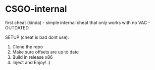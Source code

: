 # CSGO-internal
first cheat (kinda) - simple internal cheat that only works with no VAC - OUTDATED


SETUP (cheat is bad dont use):

1. Clone the repo
2. Make sure offsets are up to date
3. Build in release x86
4. Inject and Enjoy! :)
